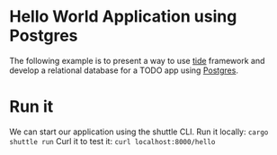 # Hello World Application using Postgres
The following example is to present a way to use [tide](https://docs.rs/tide/latest/tide/) framework and develop a relational database for a TODO app using [Postgres](https://www.postgresql.org/docs/).

# Run it
We can start our application using the shuttle CLI.
Run it locally: `cargo shuttle run`
Curl it to test it: `curl localhost:8000/hello`


